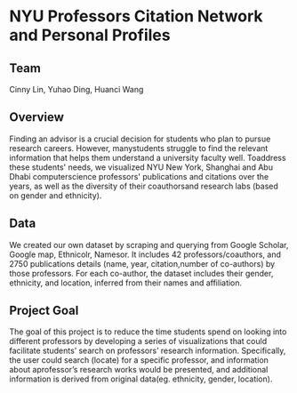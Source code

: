# NYU Professors Citation Network and Personal Profiles

## Team

Cinny Lin, Yuhao Ding, Huanci Wang

## Overview

Finding an advisor is a crucial decision for students who plan to pursue research careers. However, manystudents struggle to find the relevant information that helps them understand a university faculty well. Toaddress these students' needs, we visualized NYU New York, Shanghai and Abu Dhabi computerscience professors' publications and citations over the years, as well as the diversity of their coauthorsand research labs (based on gender and ethnicity).

## Data

We created our own dataset by scraping and querying from Google Scholar, Google map, Ethnicolr, Namesor. It includes 42 professors/coauthors, and 2750 publications details (name, year, citation,number of co-authors) by those professors. For each co-author, the dataset includes their gender, ethnicity, and location, inferred from their names and affiliation.

## Project Goal

The goal of this project is to reduce the time students spend on looking into different professors by developing a series of visualizations that could facilitate students’ search on professors’ research information. Specifically, the user could search (locate) for a specific professor, and information about aprofessor’s research works would be presented, and additional information is derived from original data(eg. ethnicity, gender, location).
